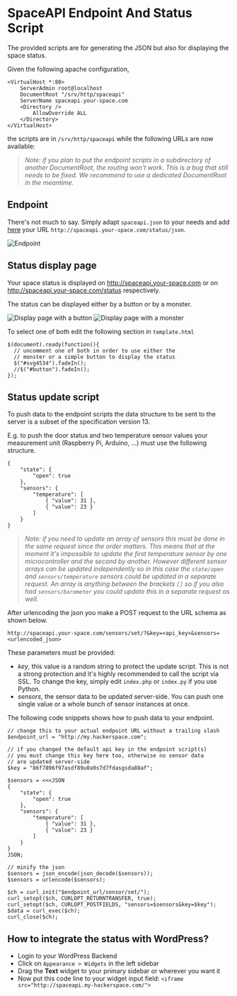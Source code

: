 SpaceAPI Endpoint And Status Script
===================================

The provided scripts are for generating the JSON but also for displaying the space status.

Given the following apache configuration,

```
<VirtualHost *:80>
    ServerAdmin root@localhost
    DocumentRoot "/srv/http/spaceapi"
    ServerName spaceapi.your-space.com
    <Directory />
        AllowOverride ALL
    </Directory>
</VirtualHost>
```

the scripts are in `/srv/http/spaceapi` while the following URLs are now available:

> _Note: if you plan to put the endpoint scripts in a subdirectory of another DocumentRoot, the routing won't work. This is a bug that still needs to be fixed. We recommend to use a dedicated DocumentRoot in the meantime._

Endpoint
--------

There's not much to say. Simply adapt `spaceapi.json` to your needs and add [here](http://spaceapi.net/add-your-space) your URL `http://spaceapi.your-space.com/status/json`.

![Endpoint](https://raw.github.com/SpaceApi/endpoint-scripts/master/screenshots/json.png)

Status display page
-------------------

Your space status is displayed on http://spaceapi.your-space.com or on http://spaceapi.your-space.com/status respectively.

The status can be displayed either by a button or by a monster.

![Display page with a button](https://raw.github.com/SpaceApi/endpoint-scripts/master/screenshots/button.png)
![Display page with a monster](https://raw.github.com/SpaceApi/endpoint-scripts/master/screenshots/monster.png)

To select one of both edit the following section in `template.html`

```
$(document).ready(function(){
  // uncomment one of both in order to use either the
  // monster or a simple button to display the status
  $("#svg4534").fadeIn();
  //$("#button").fadeIn();
});
```

Status update script
--------------------

To push data to the endpoint scripts the data structure to be sent to the server is a subset of the specification version 13.

E.g. to push the door status and two temperature sensor values your measurement unit (Raspberry Pi, Arduino, ...) must use the following structure.

```
{
    "state": {
        "open": true
    },
    "sensors": {
        "temperature": [
            { "value": 31 },
            { "value": 23 }
        ]
    }
}
```

> _Note: if you need to update an array of sensors this must be done in the same request since the order matters. This means that at the moment it's impossible to update the first temperature sensor by one microcontroller and the second by another. However different sensor arrays can be updated independently so in this case the `state/open` and `sensors/temperature` sensors could be updated in a separate request. An array is anything between the brackets `[]` so if you also had `sensors/barometer` you could update this in a separate request as well._

After urlencoding the json you make a POST request to the URL schema as shown below.

```
http://spaceapi.your-space.com/sensors/set/?&key=<api_key>&sensors=<urlencoded_json>
```

These parameters must be provided:

* _key_, this value is a random string to protect the update script. This is not a strong protection and it's highly recommended to call the script via SSL. To change the key, simply edit `index.php` or `index.py` if you use Python.
* _sensors_, the sensor data to be updated server-side. You can push one single value or a whole bunch of sensor instances at once.

The following code snippets shows how to push data to your endpoint.

```
// change this to your actual endpoint URL without a trailing slash 
$endpoint_url = "http://my.hackerspace.com";

// if you changed the default api key in the endpoint script(s)
// you must change this key here too, otherwise no sensor data
// are updated server-side
$key = "86f7896f97asdf89u0a9s7d7fdasgsda88af";

$sensors = <<<JSON
{
    "state": {
        "open": true
    },
    "sensors": {
        "temperature": [
            { "value": 31 },
            { "value": 23 }
        ]
    }
}
JSON;

// minify the json
$sensors = json_encode(json_decode($sensors));
$sensors = urlencode($sensors);

$ch = curl_init("$endpoint_url/sensor/set/");
curl_setopt($ch, CURLOPT_RETURNTRANSFER, true);
curl_setopt($ch, CURLOPT_POSTFIELDS, "sensors=$sensors&key=$key");
$data = curl_exec($ch);
curl_close($ch);
```

How to integrate the status with WordPress?
----------------------------------------------------------------------

- Login to your WordPress Backend
- Click on `Appearance > Widgets` in the left sidebar
- Drag the **Text** widget to your primary sidebar or wherever you want it
- Now put this code line to your widget input field: ```<iframe src="http://spaceapi.my-hackerspace.com/">```
